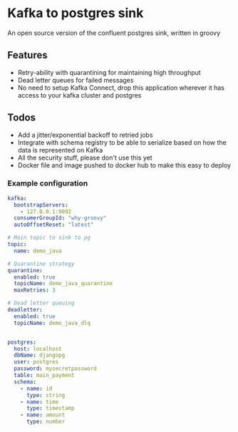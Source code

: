# Kafka to postgres sink
An open source version of the confluent postgres sink, written in groovy
## Features
- Retry-ability with quarantining for maintaining high throughput
- Dead letter queues for failed messages
- No need to setup Kafka Connect, drop this application wherever it has access to your kafka cluster and postgres


## Todos
- Add a jitter/exponential backoff to retried jobs
- Integrate with schema registry to be able to serialize based on how the data is represented on Kafka
- All the security stuff, please don't use this yet
- Docker file and image pushed to docker hub to make this easy to deploy

### Example configuration
```yaml
kafka:
  bootstrapServers:
    - 127.0.0.1:9092
  consumerGroupId: "why-groovy"
  autoOffsetReset: "latest"

# Main topic to sink to pg
topic:
  name: demo_java

# Quarantine strategy
quarantine:
  enabled: true
  topicName: demo_java_quarantine
  maxRetries: 3

# Dead letter queuing
deadletter:
  enabled: true
  topicName: demo_java_dlq


postgres:
  host: localhost
  dbName: djangopg
  user: postgres
  password: mysecretpassword
  table: main_payment
  schema:
    - name: id
      type: string
    - name: time
      type: timestamp
    - name: amount
      type: number
```